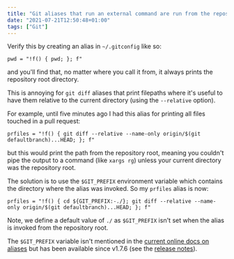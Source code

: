 ```yaml
---
title: "Git aliases that run an external command are run from the repository root"
date: "2021-07-21T12:50:48+01:00"
tags: ["Git"]
---
```


Verify this by creating an alias in `~/.gitconfig` like so:

```dosini
pwd = "!f() { pwd; }; f"
```

and you'll find that, no matter where you call it from, it always prints the
repository root directory.

This is annoying for `git diff` aliases that print filepaths where it's useful
to have them relative to the current directory (using the `--relative` option).

For example, until five minutes ago I had this alias for printing all files
touched in a pull request:

```dosini
prfiles = "!f() { git diff --relative --name-only origin/$(git defaultbranch)...HEAD; }; f"
```

but this would print the path from the repository root, meaning you
couldn't pipe the output to a command (like `xargs rg`) unless your current
directory was the repository root.

The solution is to use the `$GIT_PREFIX` environment variable which contains the
directory where the alias was invoked. So my `prfiles` alias is now:

```dosini
prfiles = "!f() { cd ${GIT_PREFIX:-./}; git diff --relative --name-only origin/$(git defaultbranch)...HEAD; }; f"
```

Note, we define a default value of `./` as `$GIT_PREFIX` isn't set when the
alias is invoked from the repository root.

The `$GIT_PREFIX` variable isn't mentioned in the [current online docs on aliases](https://git-scm.com/book/en/v2/Git-Basics-Git-Aliases) but has been available since
v1.7.6 (see the [release notes](https://github.com/git/git/blob/77bd3ea9f54f1584147b594abc04c26ca516d987/Documentation/RelNotes/1.7.6.txt#L29-L31)).

